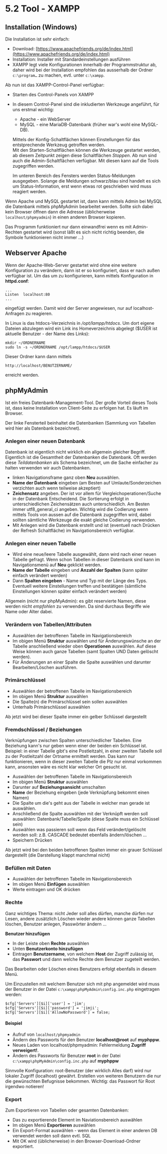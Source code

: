 # 5.2 Tool - XAMPP

## Installation (Windows)

Die Installation ist sehr einfach:

- Download: [https://www.apachefriends.org/de/index.html](https://www.apachefriends.org/de/index.html)
- Installation: Installer mit Standardeinstellungen ausführen
- XAMPP legt viele Konfigurationen innerhalb der Programmstruktur ab, daher wird bei der Installation empfohlen das ausserhalb der Ordner `c:\program…` zu machen, evtl. unter `c:\xampp`.

Ab nun ist das XAMPP-Control-Panel verfügbar:

- Starten des Control-Panels von XAMPP

- In diesem Control-Panel sind die inkludierten Werkzeuge angeführt, für uns erstmal wichtig:
  
  - Apache - ein WebServer
  - MySQL - eine MariaDB-Datenbank (früher war's wohl eine MySQL-DB).
  
  Mittels der Konfig-Schaltflächen können Einstellungen für das entstprechende Werkzeug getroffen werden.  
  Mit den Starten-Schaltflächen können die Werkzeuge gestartet werden, ab diesem Zeitpunkt zeigen diese Schaltflächen *Stoppen*. Ab nun sind auch die Admin-Schaltflächen verfügbar. Mit diesen kann auf die Tools zugegriffen werden.
  
  Im unteren Bereich des Fensters werden Status-Meldungen ausgegeben. Solange die Meldungen schwarz/blau sind handelt es sich um Status-Information, erst wenn etwas rot geschrieben wird muss reagiert werden.

Wenn Apache und MySQL gestartet ist, dann kann mittels Admin bei MySQL die Datenbank mittels phpMyAdmin bearbeitet werden. Sollte sich dabei kein Browser öffnen dann die Adresse (üblicherweise `localhost/phpmyadmin`) in einen anderen Browser kopieren.

Das Programm funktioniert nur dann einwandfrei wenn es mit Admin-Rechten gestartet wird (sonst läßt es sich nicht richtig beenden, die Symbole funktionieren nicht immer …)

## Webserver Apache

Wenn der Apache-Web-Server gestartet wird ohne eine weitere Konfiguration zu verändern, dann ist er so konfiguriert, dass er nach außen verfügbar ist. Um das um zu konfigurieren, kann mittels Konfiguration in **httpd.conf**:

```
...
Listen  localhost:80
...
```

eingefügt werden. Damit wird der Server angewiesen, nur auf localhost-Anfragen zu reagieren.

In Linux is das htdocs-Verzeichnis in */opt/lampp/htdocs*. Um dort eigene Dateien abzulegen wird ein Link ins Homeverzeichnis abgelegt ($USER ist aktuelle Benutzer - der Name des Links):

```
mkdir ~/ORDNERNAME
sudo ln -s ~/ORDNERNAME /opt/lampp/htdocs/$USER 
```

Dieser Ordner kann dann mittels

```
http://localhost/BENUTZERNAME/
```

erreicht werden.

## phpMyAdmin

Ist ein freies Datenbank-Management-Tool. Der große Vorteil dieses Tools ist, dass keine Installation von Client-Seite zu erfolgen hat. Es läuft im Browser. 

Der linke Fensterteil beinhaltet die Datenbanken (Sammlung von Tabellen wird hier als Datenbank bezeichnet).

### Anlegen einer neuen Datenbank

Datenbank ist eigentlich nicht wirklich ein allgemein gleicher Begriff. Eigentlich ist die Gesamtheit der Datenbanken die Datenbank. Oft werden diese *Teildatenbanken* als Schema bezeichnet, um die Sache einfacher zu halten verwenden wir auch Datenbanken.

- linken Navigationsframe ganz oben **Neu** auswählen.
- **Name der Datenbank** eingeben (am Besten auf Umlaute/Sonderzeichen verzichten auch wenn teilweise akzeptiert)
- **Zeichensatz** angeben. Der ist vor allem für Vergleichoperationen/Suche in der Datenbank Entscheidend. Die Sortierung erfolgt in unterschiedlichen Zeichensätzen auch unterschiedlich. Am Besten immer utf8_general_ci angeben. Wichtig wird die Codierung wenn mittels Tools von aussen auf die Datenbank zugegriffen wird, dabei sollten sämtliche Werkzeuge die exakt gleiche Codierung verwenden.
- Mit Anlegen wird die Datenbank erstellt und ist (eventuell nach Drücken der Refresh Schaltfläche) im Navigationsbereich verfügbar.

### Anlegen einer neuen Tabelle

- Wird eine neue/leere Tabelle ausgewählt, dann wird nach einer neuen Tabelle gefragt. Wenn schon Tabellen in dieser Datenbank sind kann im Navigationsmenü auf **Neu** geklickt werden.
- **Name der Tabelle** eingeben und **Anzahl der Spalten** (kann später einfach verändert werden)
- Dann **Spalten eingeben** - Name und Typ mit der Länge des Typs. Eventuell weitere Einstellungen treffen und bestätigen (sämtliche Einstellungen können später einfach verändert werden)

Allgemein (nicht nur phpMyAdmin): es gibt reservierte Namen, diese werden nicht *empfohlen* zu verwenden. Da sind durchaus Begriffe wie Name oder Alter dabei.

### Verändern von Tabellen/Attributen

- Auswählen der betroffenen Tabelle im Navigationsbereich
- Im obigen Menü **Struktur** auswählen und für Änderungswünsche an der Tabelle anschließend wieder oben **Operationen** auswählen. Auf diese Weise können auch ganze Tabellen (samt Spalten UND Daten gelöscht werden).
- Für Änderungen an einer Spalte die Spalte auswählen und darunter Bearbeiten/Löschen ausführen.

### Primärschlüssel

- Auswählen der betroffenen Tabelle im Navigationsbereich
- Im obigen Menü **Struktur** auswählen
- Die Spalte(n) die Primärschlüssel sein sollen auswählen
- Unterhalb Primärschlüssel auswählen

Ab jetzt wird bei dieser Spalte immer ein gelber Schlüssel dargestellt

### Fremdschlüssel / Beziehungen

Verknüpfungen zwischen Spalten unterschiedlicher Tabellen. Eine Beziehung kann's nur geben wenn einer der beiden ein Schlüssel ist.  
Beispiel: in einer Tabelle gibt's eine Postleitzahl, in einer zweiten Tabelle soll zu der Postleitzahl der Ortname ermittelt werden. Das kann nur funktionieren, wenn in dieser zweiten Tabelle die Plz nur einmal vorkommen kann, ansonsten wäre es nicht klar welcher Ort gesucht ist.

- Auswählen der betroffenen Tabelle im Navigationsbereich
- Im obigen Menü **Struktur** auswählen
- Darunter auf **Beziehungsansicht** umschalten
- **Name** der Beziehung eingeben (jede Verknüpfung bekommt einen Namen)
- Die Spalte um die's geht aus der Tabelle in welcher man gerade ist auswählen.
- Anschließend die Spalte auswählen mit der Verknüpft werden soll auswählen: Datenbank/Tabelle/Spalte (diese Spalte muss ein Schlüssel sein)
- Auswählen was passieren soll wenn das Feld verändert/gelöscht werden soll: z.B. CASCADE bedeutet ebenfalls ändern/löschen …
- Speichern Drücken

Ab jetzt wird bei den beiden betroffenen Spalten immer ein grauer Schlüssel dargestellt (die Darstellung klappt manchmal nicht)

### Befüllen mit Daten

- Auswählen der betroffenen Tabelle im Navigationsbereich
- Im obigen Menü **Einfügen** auswählen
- Werte eintragen und OK drücken

### Rechte

Ganz wichtiges Thema: nicht Jeder soll alles dürfen, manche dürfen nur Lesen, andere zusätzlich Löschen wieder andere können ganze Tabellen löschen, Benutzer anlegen, Passwörter ändern …

**Benutzer hinzufügen**

- In der Leiste oben **Rechte** auswählen
- Unten **Benutzerkonto hinzufügen**
- Eintragen **Benutzername**, von welchem **Host** der Zugriff zulässig ist, das **Passwort** und dann welche Rechte dem Benutzer zugeteilt werden.

Das Bearbeiten oder Löschen eines Benutzers erfolgt ebenfalls in diesem Menü.

Um Einzustellen mit welchem Benutzer sich mit php angemeldet wird muss der Benutzer in der Datei `c:\xampp\phpMyAdmin\config.inc.php` eingetragen werden:

```
$cfg['Servers'][$i]['user'] = 'jim';
$cfg['Servers'][$i]['password'] = 'jimji';
$cfg['Servers'][$i]['AllowNoPassword'] = false;
```

#### Beispiel

- Aufruf von `localhost/phpmyadmin`
- Ändern des Passworts für den Benutzer **localhost@root** auf **myphppw**.
- Neues Laden von localhost/phpmyadmin: Fehlermeldung **Zugriff verweigert!**.
- Ändern des Passworts für Benutzer **root** in der Datei `c:\xampp\phpMyAdmin\config.inc.php` auf **myphppw**

Sinnvolle Konfiguration: root-Benutzer (der wirklich Alles darf) wird nur lokaler Zugriff (localhost) gewährt. Erstellen von weiteren Benutzern die nur die gewünschten Befugnisse bekommen. Wichtig: das Passwort für Root irgendwo notieren!

### Export

Zum Exportieren von Tabellen oder gesamten Datenbanken:

- Das zu exportierende Element im Naviationsbereich auswählen
- Im obigen Menü **Exportieren** auswählen
- Ein Export-Format auswählen - wenn das Element in einer anderen DB verwendet werden soll dann evtl. SQL
- Mit OK wird (üblicherweise) in den Browser-Download-Ordner exportiert.
